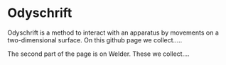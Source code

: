 # Odyschrift
Odyschrift is a method to interact with an apparatus by movements on a two-dimensional surface. On this github page we collect.....

The second part of the page is on Welder. These we collect....
